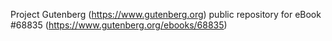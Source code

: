Project Gutenberg (https://www.gutenberg.org) public repository for
eBook #68835 (https://www.gutenberg.org/ebooks/68835)
